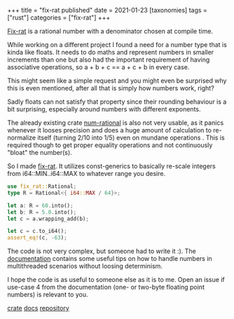 +++
title = "fix-rat published"
date = 2021-01-23
[taxonomies]
tags = ["rust"]
categories = ["fix-rat"]
+++

[Fix-rat](https://crates.io/crates/fix-rat) is a rational number with a denominator chosen at compile time.

<!-- more --> 

While working on a different project
I found a need for a number type that is kinda like floats.
It needs to do maths and represent numbers in smaller increments than one
but also had the important requirement of having associative operations,
so a + b + c == a + c + b in every case.

This might seem like a simple request and
you might even be surprised why this is even mentioned,
after all that is simply how numbers work, right?

Sadly floats can not satisfy that property
since their rounding behaviour is a bit surprising,
especially around numbers with different exponents.

The already existing crate [num-rational](https://crates.io/crates/num-rational) is also not very usable,
as it panics whenever it looses precision and does a huge amount of calculation to re-normalize itself
(turning 2/10 into 1/5)
even on mundane operations .
This is required though to get proper equality operations and not continuously "bloat" the number(s).

So I made [fix-rat](https://crates.io/crates/fix-rat).
It utilizes const-generics to basically re-scale integers from i64::MIN..i64::MAX to whatever range you desire.

```rust
use fix_rat::Rational;
type R = Rational<{ i64::MAX / 64}>;

let a: R = 60.into();
let b: R = 5.0.into();
let c = a.wrapping_add(b);

let c = c.to_i64();
assert_eq!(c, -63);
```

The code is not very complex, but someone had to write it :).
The [documentation](https://docs.rs/treelike/*/fix-rat/) contains some useful tips
on how to handle numbers in multithreaded scenarios
without loosing determinism.

I hope the code is as useful to someone else as it is to me.
Open an issue if use-case 4 from the documentation
(one- or two-byte floating point numbers) is relevant to you.

[crate](https://crates.io/crates/fix-rat) [docs](https://docs.rs/treelike/*/fix-rat/) [repository](https://github.com/djugei/pixelherd/fix-rat)

